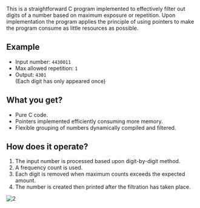 

This is a straightforward C program implemented to effectively filter out digits of a number based on maximum exposure or repetition. Upon implementation the program applies the principle of using pointers to make the program consume as little resources as possible. 


## Example

- Input number: `4430011`  
- Max allowed repetition: `1`  
- Output: `4301`  
	(Each digit has only appeared once)  


## What you get? 
- Pure C code.
- Pointers implemented efficiently consuming more memory.
- Flexible grouping of numbers dynamically compiled and filtered.

## How does it operate? 

1. The input number is processed based upon digit-by-digit method.
2. A frequency count is used.
3. Each digit is removed when maximum counts exceeds the expected amount.
4. The number is created then printed after the filtration has taken place. 

![2](https://github.com/user-attachments/assets/01484364-de1a-4ae4-b40d-2c3930602c5f)

